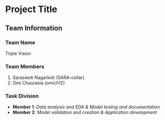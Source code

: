 # Project Title

## Team Information 

### Team Name
Triple Vision

### Team Members
1. Saraswoti Nagarkoti (SARA-collar)
2. Omi Chaurasia (omich12)

### Task Division
- **Member 1**: *Data analysis and EDA & Model testing and documentation*
- **Member 2**: *Model validation and creation & Application development*

